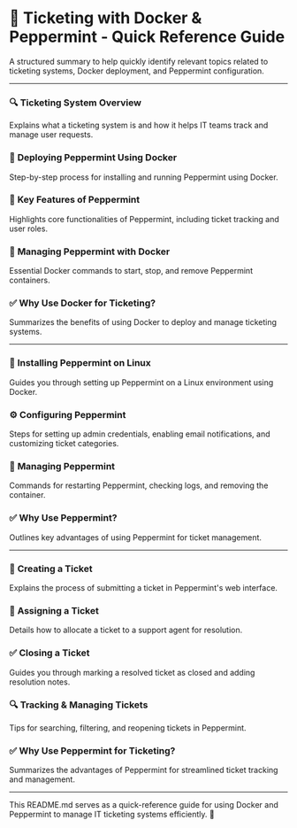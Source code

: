 # 🧰 Ticketing with Docker & Peppermint - Quick Reference Guide

A structured summary to help quickly identify relevant topics related to ticketing systems, Docker deployment, and Peppermint configuration.

---

### 🔍 **Ticketing System Overview**
Explains what a ticketing system is and how it helps IT teams track and manage user requests.

### 🚀 **Deploying Peppermint Using Docker**
Step-by-step process for installing and running Peppermint using Docker.

### 🔹 **Key Features of Peppermint**
Highlights core functionalities of Peppermint, including ticket tracking and user roles.

### 🔧 **Managing Peppermint with Docker**
Essential Docker commands to start, stop, and remove Peppermint containers.

### ✅ **Why Use Docker for Ticketing?**
Summarizes the benefits of using Docker to deploy and manage ticketing systems.

---

### 📌 **Installing Peppermint on Linux**
Guides you through setting up Peppermint on a Linux environment using Docker.

### ⚙️ **Configuring Peppermint**
Steps for setting up admin credentials, enabling email notifications, and customizing ticket categories.

### 🔧 **Managing Peppermint**
Commands for restarting Peppermint, checking logs, and removing the container.

### ✅ **Why Use Peppermint?**
Outlines key advantages of using Peppermint for ticket management.

---

### 📝 **Creating a Ticket**
Explains the process of submitting a ticket in Peppermint's web interface.

### 📌 **Assigning a Ticket**
Details how to allocate a ticket to a support agent for resolution.

### ✅ **Closing a Ticket**
Guides you through marking a resolved ticket as closed and adding resolution notes.

### 🔍 **Tracking & Managing Tickets**
Tips for searching, filtering, and reopening tickets in Peppermint.

### ✅ **Why Use Peppermint for Ticketing?**
Summarizes the advantages of Peppermint for streamlined ticket tracking and management.

---

This README.md serves as a quick-reference guide for using Docker and Peppermint to manage IT ticketing systems efficiently. 🚀
